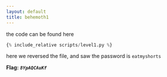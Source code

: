 ```yaml
---
layout: default
title: behemoth1
---
```


the code can be found here 
```py
{% include_relative scripts/level1.py %}
```

here we reversed the file, and saw the password is `eatmyshorts`


**Flag:** ***`8YpAQCAuKf`*** 
